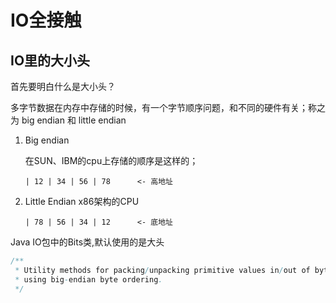 # IO全接触

## IO里的大小头
首先要明白什么是大小头？

多字节数据在内存中存储的时候，有一个字节顺序问题，和不同的硬件有关；称之为 big endian 和 little endian

1. Big endian

    在SUN、IBM的cpu上存储的顺序是这样的；
    
    ```
    | 12 | 34 | 56 | 78      <- 高地址
    ```
2. Little Endian x86架构的CPU

    ```
    | 78 | 56 | 34 | 12      <- 底地址
    ```
    
Java IO包中的Bits类,默认使用的是大头
```java
/**
 * Utility methods for packing/unpacking primitive values in/out of byte arrays
 * using big-endian byte ordering.
 */
```